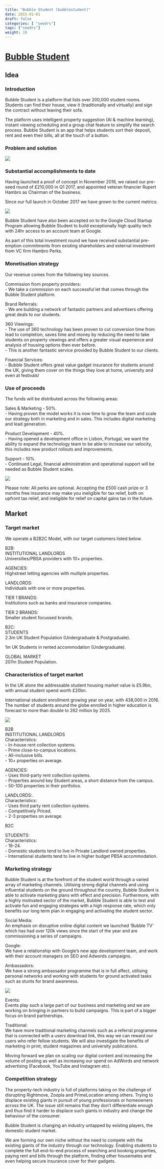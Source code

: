 ```yaml
---
title: "Bubble Student (bubblestudent)"
date: 2015-01-01
draft: false
categories: [ "seedrs"]
tags: ["seedrs"]
weight: 10
---
```


# [Bubble Student](https://www.seedrs.com/bubblestudent)

## Idea

### Introduction

Bubble Student is a platform that lists over 200,000 student rooms. Students can find their house, view it (traditionally and virtually) and sign the contract without leaving their sofa.

The platform uses intelligent property suggestion (AI &amp; machine learning), instant viewing scheduling and a group chat feature to simplify the search process. Bubble Student is an app that helps students sort their deposit, rent and even their bills, all at the touch of a button.

### Problem and solution

![](/img/seedrs/uploads/startup/section_image/image/14911/7m0eyqrou4hss09xvna9lzm5qlgzbw6/problem_v_solution__1_.png?rect=118%2C288%2C2812%2C3395&w=600&fit=clip&s=a731a83769bddd8ab5579fb67f8760b2)

### Substantial accomplishments to date

Having launched a proof of concept in November 2016, we raised our pre-seed round of £210,000 in Q1 2017, and appointed veteran financier Rupert Hambro as Chairman of the business.

Since our full launch in October 2017 we have grown to the current metrics:

![](/img/seedrs/uploads/startup/section_image/image/14910/cuhgicqr06b9l4ox6b33w1hsrb3rivr/stat_graphic_for_pitch__1_.png?rect=360%2C477%2C3622%2C2137&w=600&fit=clip&s=eae0d117fe00ee50ff0f531d98fbf68d)

Bubble Student have also been accepted on to the Google Cloud Startup Program allowing Bubble Student to build exceptionally high quality tech with 24hr access to an account team at Google.

As part of this total investment round we have received substantial pre-emption commitments from existing shareholders and external investment from VC firm Hambro Perks.

### Monetisation strategy

Our revenue comes from the following key sources.

Commission from property providers: <br>- We take a commission on each successful let that comes through the Bubble Student platform.

Brand Referrals: <br>- We are building a network of fantastic partners and advertisers offering great deals to our students.

360 Viewings: <br>- The use of 360 technology has been proven to cut conversion time from lead to completion, saves time and money by reducing the need to take students on property viewings and offers a greater visual experience and analysis of housing options then ever before. <br>- This is another fantastic service provided by Bubble Student to our clients.

Financial Services: <br>- Bubble Student offers great value gadget insurance for students around the UK, giving them cover on the things they love at home, university and even at festivals!

### Use of proceeds

The funds will be distributed across the following areas:

Sales &amp; Marketing - 50%. <br>- Having proven the model works it is now time to grow the team and scale our strategy both in marketing and in sales. This includes digital marketing and lead generation.

Product Development - 40%. <br>- Having opened a development office in Lisbon, Portugal, we want the ability to expand the technology team to be able to increase our velocity, this includes new product rollouts and improvements.

Support - 10%. <br>- Continued Legal, financial administration and operational support will be needed as Bubble Student scales.

![](/img/seedrs/uploads/startup/section_image/image/15162/9u2f3o0yhd1uweaymsvhvo5xp947ly/Bubble_Student_-_Student_Investor_Webpage_v1.0__1___1_.jpg?rect=338%2C0%2C1256%2C1644&w=600&fit=clip&s=180a64de10b56e3c20c62a49fb9fb404)

Please note: All perks are optional. Accepting the £500 cash prize or 3 months free insurance may make you ineligible for tax relief, both on upfront tax relief, and ineligible for relief on capital gains tax in the future.

## Market

### Target market

We operate a B2B2C Model, with our target customers listed below.

B2B: <br>INSTITUTIONAL LANDLORDS <br>Universities/PBSA providers with 10+ properties.

AGENCIES: <br>Highstreet letting agencies with multiple properties.

LANDLORDS: <br>Individuals with one or more properties.

TIER 1 BRANDS: <br>Institutions such as banks and insurance companies.

TIER 2 BRANDS: <br>Smaller student focussed brands.

B2C: <br>STUDENTS <br>2.3m UK Student Population (Undergraduate &amp; Postgraduate).

1m UK Students in rented accommodation (Undergraduate).

GLOBAL MARKET <br>207m Student Population.

### Characteristics of target market

In the UK alone the addressable student housing market value is £5.9bn, with annual student spend worth £20bn.

International student enrollment growing year on year, with 438,000 in 2016. <br>The number of students around the globe enrolled in higher education is forecast to more than double to 262 million by 2025.

![](https://seedrs.imgix.net/uploads/startup/section_image/image/14936/1e2mib1ewl11ovynii58s3cwu8rycdq/Screen_Shot_2018-06-14_at_10.18.16.png?rect=0%2C0%2C827%2C366&w=600&fit=clip&s=25dbf8e02252af1eed2eceb02e801ac4)

B2B <br>INSTITUTIONAL LANDLORDS <br>Characteristics: <br>- In-house rent collection systems. <br>- Prime close-to-campus locations. <br>- All-inclusive bills. <br>- 10+ properties on average.

AGENCIES: <br>- Uses third-party rent collection systems. <br>- Properties around key Student areas, a short distance from the campus. <br>- 50-100 properties in their portfolios.

LANDLORDS:. <br>Characteristics: <br>- Uses third party rent collection systems. <br>- Competitively Priced. <br>- 2-3 properties on average.

B2C

STUDENTS: <br>Characteristics: <br>- 18-24. <br>- Domestic students tend to live in Private Landlord owned properties. <br>- International students tend to live in higher budget PBSA accommodation.

### Marketing strategy

Bubble Student is at the forefront of the student world through a varied array of marketing channels. Utilising strong digital channels and using influential students on the ground throughout the country, Bubble Student is able to activate marketing plans with effect and precision. Furthermore, with a highly motivated sector of the market, Bubble Student is able to test and activate fun and engaging strategies with a high response rate, which only benefits our long term plan in engaging and activating the student sector.

Social Media: <br>An emphasis on disruptive online digital content we launched ‘Bubble TV’ which has had over 120k views since the start of the year and are commissioning a series of campaigns.

Google: <br>We have a relationship with Google’s new app development team, and work with their account managers on SEO and Adwords campaigns.

Ambassadors: <br>We have a strong ambassador programme that is in full affect, utilising personal networks and working with students for ground activated tasks such as stunts for brand awareness.

![](https://seedrs.imgix.net/uploads/startup/section_image/image/14932/2yu0f38szxmopoggact7gq3pw2noamb/IMG_6251__1_.jpg?rect=0%2C-7%2C1666%2C1111&w=600&fit=clip&s=daca31469c15b354cc837717280941f4)

Events: <br>Events play such a large part of our business and marketing and we are working on bringing in partners to build campaigns. This is part of a bigger focus on brand partnerships.

Traditional: <br>We have more traditional marketing channels such as a referral programme that is connected with a users download link, this way we can reward our users who refer fellow students. We will also investigate the benefits of marketing in print; student magazines and university publications.

Moving forward we plan on scaling our digital content and increasing the volume of posting as well as increasing our spend on AdWords and network advertising (Facebook, YouTube and Instagram etc).

### Competition strategy

The property-tech industry is full of platforms taking on the challenge of disrupting Rightmove, Zoopla and PrimeLocation among others. Trying to displace existing giants in pursuit of young professionals or homeowners across the UK. The issue still remains that they don’t differentiate enough and thus find it harder to displace such giants in industry and change the behaviour of the consumer.

Bubble Student is changing an industry untapped by existing players, the domestic student market.

We are forming our own niche without the need to compete with the existing giants of the industry through our technology. Enabling students to complete the full end-to-end process of searching and booking properties, paying rent and bills through the platform, finding other housemates and even helping secure insurance cover for their gadgets.

